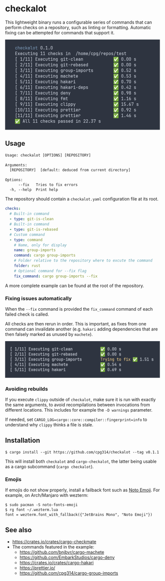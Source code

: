 # checkalot

This lightweight binary runs a configurable series of commands that can perform checks on a repository, such as linting or formatting. Automatic fixing can be attempted for commands that support it.

![Screenshot](screenshot.png)

## Usage

```
Usage: checkalot [OPTIONS] [REPOSITORY]

Arguments:
  [REPOSITORY]  [default: deduced from current directory]

Options:
      --fix   Tries to fix errors
  -h, --help  Print help
```

The repository should contain a `checkalot.yaml` configuration file at its root.

```yaml
checks:
  # Built-in command
  - type: git-is-clean
  # Built-in command
  - type: git-is-rebased
  # Custom command
  - type: command
    # Name, only for display
    name: group-imports
    command: cargo group-imports
    # Folder relative to the repository where to excute the command
    folder: rust
    # Optional command for --fix flag
    fix_command: cargo group-imports --fix
```

A more complete example can be found at the root of the repository.

### Fixing issues automatically

When the `--fix` command is provided the `fix_command` command of each failed check is called.

All checks are then rerun in order. This is important, as fixes from one command can invalidate another (e.g. `hakari` adding dependencies that are then falsely marked as unused by `machete`).

![Screenshot](fix.png)

### Avoiding rebuilds

If you execute `clippy` outside of `checkalot`, make sure it is run with exactly the same arguments, to avoid recompilations between invocations from different locations. This includes for example the `-D warnings` parameter.

If needed, set `CARGO_LOG=cargo::core::compiler::fingerprint=info` to understand why `clippy` thinks a file is stale.

## Installation

```
$ cargo install --git https://github.com/cpg314/checkalot --tag v0.1.1
```

This will install both `checkalot` and `cargo-checkalot`, the latter being usable as a cargo subcommand (`cargo checkalot`).

### Emojis

If emojis do not show properly, install a failback font such as [Noto Emoji](https://github.com/googlefonts/noto-emoji). For example, on Arch/Manjaro with wezterm:

```console
$ sudo pacman -S noto-fonts-emoji
$ rg font ~/.wezterm.lua
font = wezterm.font_with_fallback({"JetBrains Mono", "Noto Emoji"})
```

## See also

- https://crates.io/crates/cargo-checkmate
- The commands featured in the example:
  - https://github.com/bnjbvr/cargo-machete
  - https://github.com/EmbarkStudios/cargo-deny
  - https://crates.io/crates/cargo-hakari
  - https://prettier.io/
  - https://github.com/cpg314/cargo-group-imports
